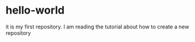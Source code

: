 # hello-world
it is my first repository. I am reading the tutorial about how to create a new repository

